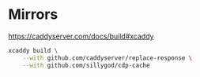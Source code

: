 # Mirrors

https://caddyserver.com/docs/build#xcaddy

```bash
xcaddy build \
    --with github.com/caddyserver/replace-response \
    --with github.com/sillygod/cdp-cache
```